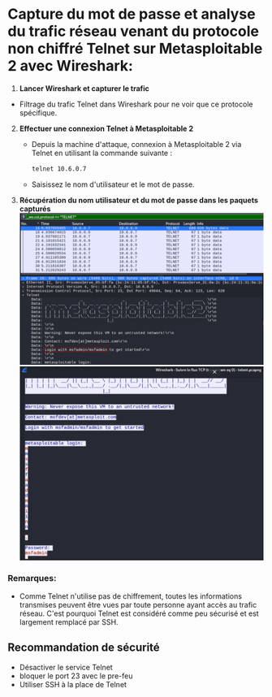 
# Capture du mot de passe et analyse du trafic réseau venant du protocole non chiffré Telnet sur Metasploitable 2 avec Wireshark:

1. **Lancer Wireshark et capturer le trafic**
  - Filtrage du trafic Telnet dans Wireshark pour ne voir que ce protocole spécifique.

2. **Effectuer une connexion Telnet à Metasploitable 2**
   - Depuis la machine d'attaque, connexion à Metasploitable 2 via Telnet en utilisant la commande suivante :
     ```bash
     telnet 10.6.0.7
     ```
   - Saisissez le nom d'utilisateur et le mot de passe.

3. **Récupération du nom utilisateur et du mot de passe dans les paquets capturés** <br>
![Capture de la récupération de l'utilisateur et du mot de passe en claire](Images/capture_login_mdp.png) <br>
![Capture de la récupération de l'utilisateur et du mot de passe en claire](Images/capture_login_mdp2.png)


### Remarques:
   - Comme Telnet n'utilise pas de chiffrement, toutes les informations transmises peuvent être vues par toute personne ayant accès au trafic réseau. C'est pourquoi Telnet est considéré comme peu sécurisé et est largement remplacé par SSH.

## Recommandation de sécurité
- Désactiver le service Telnet
- bloquer le port 23 avec le pre-feu
- Utiliser SSH à la place de Telnet
